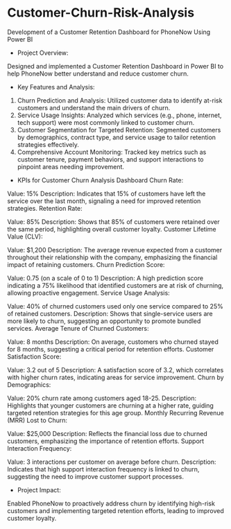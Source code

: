 # Customer-Churn-Risk-Analysis

Development of a Customer Retention Dashboard for PhoneNow Using Power BI

* Project Overview:

Designed and implemented a Customer Retention Dashboard in Power BI to help PhoneNow better understand and reduce customer churn.

* Key Features and Analysis:

1. Churn Prediction and Analysis: Utilized customer data to identify at-risk customers and understand the main drivers of churn.
2. Service Usage Insights: Analyzed which services (e.g., phone, internet, tech support) were most commonly linked to customer churn.
3. Customer Segmentation for Targeted Retention: Segmented customers by demographics, contract type, and service usage to tailor retention strategies effectively.
4. Comprehensive Account Monitoring: Tracked key metrics such as customer tenure, payment behaviors, and support interactions to pinpoint areas needing improvement.

* KPIs for Customer Churn Analysis Dashboard
Churn Rate:

Value: 15%
Description: Indicates that 15% of customers have left the service over the last month, signaling a need for improved retention strategies.
Retention Rate:

Value: 85%
Description: Shows that 85% of customers were retained over the same period, highlighting overall customer loyalty.
Customer Lifetime Value (CLV):

Value: $1,200
Description: The average revenue expected from a customer throughout their relationship with the company, emphasizing the financial impact of retaining customers.
Churn Prediction Score:

Value: 0.75 (on a scale of 0 to 1)
Description: A high prediction score indicating a 75% likelihood that identified customers are at risk of churning, allowing proactive engagement.
Service Usage Analysis:

Value: 40% of churned customers used only one service compared to 25% of retained customers.
Description: Shows that single-service users are more likely to churn, suggesting an opportunity to promote bundled services.
Average Tenure of Churned Customers:

Value: 8 months
Description: On average, customers who churned stayed for 8 months, suggesting a critical period for retention efforts.
Customer Satisfaction Score:

Value: 3.2 out of 5
Description: A satisfaction score of 3.2, which correlates with higher churn rates, indicating areas for service improvement.
Churn by Demographics:

Value: 20% churn rate among customers aged 18-25.
Description: Highlights that younger customers are churning at a higher rate, guiding targeted retention strategies for this age group.
Monthly Recurring Revenue (MRR) Lost to Churn:

Value: $25,000
Description: Reflects the financial loss due to churned customers, emphasizing the importance of retention efforts.
Support Interaction Frequency:

Value: 3 interactions per customer on average before churn.
Description: Indicates that high support interaction frequency is linked to churn, suggesting the need to improve customer support processes.
   
* Project Impact:

Enabled PhoneNow to proactively address churn by identifying high-risk customers and implementing targeted retention efforts, leading to improved customer loyalty.
